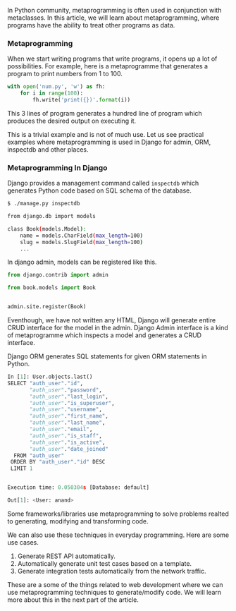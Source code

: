 <!--
.. title: Writing & Editing Code With Code - Part 1
.. slug: writing-editing-code-with-code
.. date: 2019-10-31 21:21:21 UTC+05:30
.. tags: python
.. category: programming
.. link:
.. description:
.. type: text
-->

In Python community, metaprogramming is often used in conjunction with metaclasses. In this article, we will learn about metaprogramming, where programs have the ability to treat other programs as data.


### Metaprogramming

When we start writing programs that write programs, it opens up a lot of possibilities. For example, here is a metaprogramme that generates a program to print numbers from 1 to 100.

```python
with open('num.py', 'w') as fh:
    for i in range(100):
        fh.write('print({})'.format(i))
```

This 3 lines of program generates a hundred line of program which produces the desired output on executing it.

This is a trivial example and is not of much use. Let us see practical examples where metaprogramming is used in Django for admin, ORM, inspectdb and other places.


### Metaprogramming In Django

Django provides a management command called `inspectdb` which generates Python code based on SQL schema of the database.

```sh
$ ./manage.py inspectdb

from django.db import models

class Book(models.Model):
    name = models.CharField(max_length=100)
    slug = models.SlugField(max_length=100)
    ...
```


In django admin, models can be registered like this.

```python
from django.contrib import admin

from book.models import Book


admin.site.register(Book)
```

Eventhough, we have not written any HTML, Django will generate entire CRUD interface for the model in the admin. Django Admin interface is a kind of metaprogramme which inspects a model and generates a CRUD interface.

Django ORM generates SQL statements for given ORM statements in Python.

```python
In [1]: User.objects.last()
SELECT "auth_user"."id",
       "auth_user"."password",
       "auth_user"."last_login",
       "auth_user"."is_superuser",
       "auth_user"."username",
       "auth_user"."first_name",
       "auth_user"."last_name",
       "auth_user"."email",
       "auth_user"."is_staff",
       "auth_user"."is_active",
       "auth_user"."date_joined"
  FROM "auth_user"
 ORDER BY "auth_user"."id" DESC
 LIMIT 1


Execution time: 0.050304s [Database: default]

Out[1]: <User: anand>
```


Some frameworks/libraries use metaprogramming to solve problems realted to generating, modifying and transforming code.

We can also use these techniques in everyday programming. Here are some use cases.

1. Generate REST API automatically.
2. Automatically generate unit test cases based on a template.
3. Generate integration tests automatically from the network traffic.

These are a some of the things related to web development where we can use metaprogramming techniques to generate/modify code. We will learn more about this in the next part of the article.
